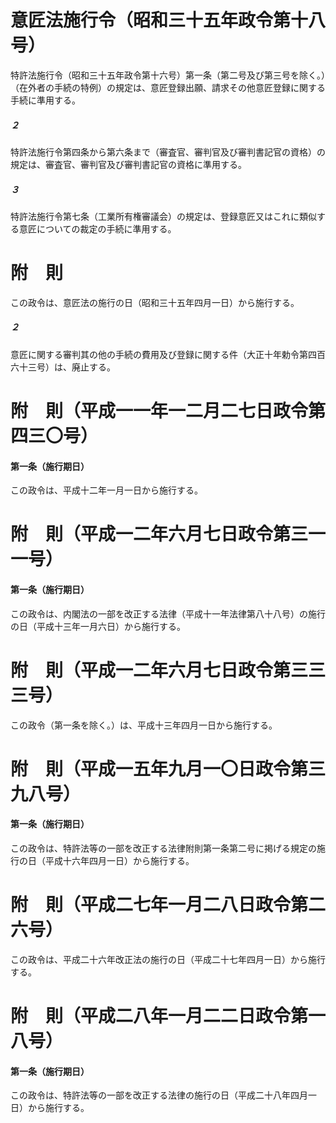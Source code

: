 # 意匠法施行令（昭和三十五年政令第十八号）
特許法施行令（昭和三十五年政令第十六号）第一条（第二号及び第三号を除く。）（在外者の手続の特例）の規定は、意匠登録出願、請求その他意匠登録に関する手続に準用する。
##### ２
特許法施行令第四条から第六条まで（審査官、審判官及び審判書記官の資格）の規定は、審査官、審判官及び審判書記官の資格に準用する。
##### ３
特許法施行令第七条（工業所有権審議会）の規定は、登録意匠又はこれに類似する意匠についての裁定の手続に準用する。
# 附　則
この政令は、意匠法の施行の日（昭和三十五年四月一日）から施行する。
##### ２
意匠に関する審判其の他の手続の費用及び登録に関する件（大正十年勅令第四百六十三号）は、廃止する。
# 附　則（平成一一年一二月二七日政令第四三〇号）
#### 第一条（施行期日）
この政令は、平成十二年一月一日から施行する。
# 附　則（平成一二年六月七日政令第三一一号）
#### 第一条（施行期日）
この政令は、内閣法の一部を改正する法律（平成十一年法律第八十八号）の施行の日（平成十三年一月六日）から施行する。
# 附　則（平成一二年六月七日政令第三三三号）
この政令（第一条を除く。）は、平成十三年四月一日から施行する。
# 附　則（平成一五年九月一〇日政令第三九八号）
#### 第一条（施行期日）
この政令は、特許法等の一部を改正する法律附則第一条第二号に掲げる規定の施行の日（平成十六年四月一日）から施行する。
# 附　則（平成二七年一月二八日政令第二六号）
この政令は、平成二十六年改正法の施行の日（平成二十七年四月一日）から施行する。
# 附　則（平成二八年一月二二日政令第一八号）
#### 第一条（施行期日）
この政令は、特許法等の一部を改正する法律の施行の日（平成二十八年四月一日）から施行する。
